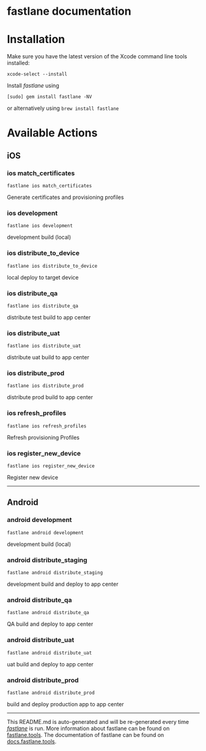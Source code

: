 fastlane documentation
================
# Installation

Make sure you have the latest version of the Xcode command line tools installed:

```
xcode-select --install
```

Install _fastlane_ using
```
[sudo] gem install fastlane -NV
```
or alternatively using `brew install fastlane`

# Available Actions
## iOS
### ios match_certificates
```
fastlane ios match_certificates
```
Generate certificates and provisioning profiles
### ios development
```
fastlane ios development
```
development build (local)
### ios distribute_to_device
```
fastlane ios distribute_to_device
```
local deploy to target device
### ios distribute_qa
```
fastlane ios distribute_qa
```
distribute test build to app center
### ios distribute_uat
```
fastlane ios distribute_uat
```
distribute uat build to app center
### ios distribute_prod
```
fastlane ios distribute_prod
```
distribute prod build to app center
### ios refresh_profiles
```
fastlane ios refresh_profiles
```
Refresh provisioning Profiles
### ios register_new_device
```
fastlane ios register_new_device
```
Register new device

----

## Android
### android development
```
fastlane android development
```
development build (local)
### android distribute_staging
```
fastlane android distribute_staging
```
development build and deploy to app center
### android distribute_qa
```
fastlane android distribute_qa
```
QA build and deploy to app center
### android distribute_uat
```
fastlane android distribute_uat
```
uat build and deploy to app center
### android distribute_prod
```
fastlane android distribute_prod
```
build and deploy production app to app center

----

This README.md is auto-generated and will be re-generated every time [_fastlane_](https://fastlane.tools) is run.
More information about fastlane can be found on [fastlane.tools](https://fastlane.tools).
The documentation of fastlane can be found on [docs.fastlane.tools](https://docs.fastlane.tools).
